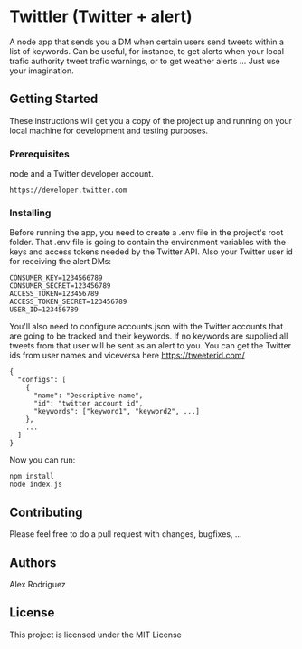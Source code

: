 # Twittler (Twitter + alert)

A node app that sends you a DM when certain users send tweets within a list of keywords. Can be useful, for instance, to get alerts when your local trafic authority tweet trafic warnings, or to get weather alerts ... Just use your imagination.

## Getting Started

These instructions will get you a copy of the project up and running on your local machine for development and testing purposes.

### Prerequisites

node and a Twitter developer account.

```
https://developer.twitter.com
```

### Installing

Before running the app, you need to create a .env file in the project's root folder.
That .env file is going to contain the environment variables with the keys and access tokens needed by the Twitter API. Also your Twitter user id for receiving the alert DMs:

```
CONSUMER_KEY=1234566789
CONSUMER_SECRET=123456789
ACCESS_TOKEN=123456789
ACCESS_TOKEN_SECRET=123456789
USER_ID=123456789
```

You'll also need to configure accounts.json with the Twitter accounts that are going to be tracked and their keywords. If no keywords are supplied all tweets from that user will be sent as an alert to you. You can get the Twitter ids from user names and viceversa here https://tweeterid.com/

```
{
  "configs": [
    {
      "name": "Descriptive name",
      "id": "twitter account id",
      "keywords": ["keyword1", "keyword2", ...]
    },
    ...
  ]
}
```

Now you can run:
```
npm install
node index.js
```

## Contributing

Please feel free to do a pull request with changes, bugfixes, ...

## Authors

Alex Rodriguez

## License

This project is licensed under the MIT License